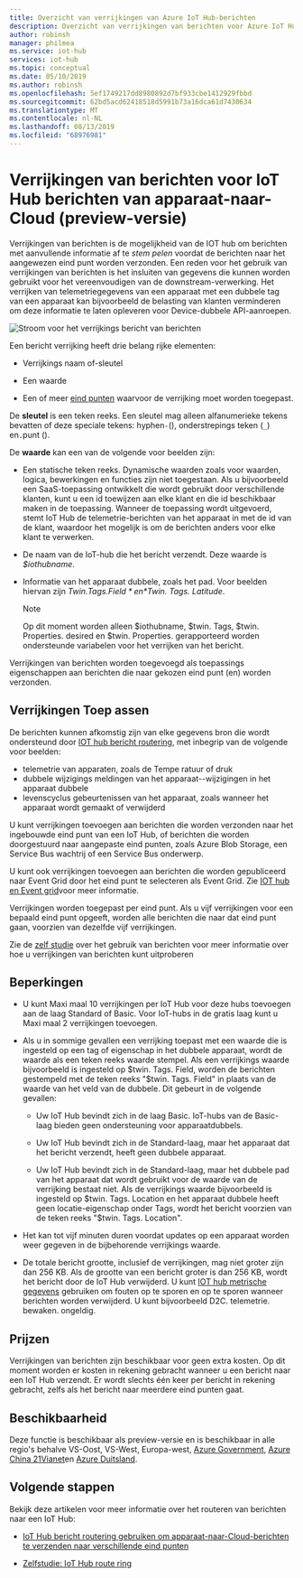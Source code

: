 ```yaml
---
title: Overzicht van verrijkingen van Azure IoT Hub-berichten
description: Overzicht van verrijkingen van berichten voor Azure IoT Hub berichten
author: robinsh
manager: philmea
ms.service: iot-hub
services: iot-hub
ms.topic: conceptual
ms.date: 05/10/2019
ms.author: robinsh
ms.openlocfilehash: 5ef1749217dd8980892d7bf933cbe1412929fbbd
ms.sourcegitcommit: 62bd5acd62418518d5991b73a16dca61d7430634
ms.translationtype: MT
ms.contentlocale: nl-NL
ms.lasthandoff: 08/13/2019
ms.locfileid: "68976981"
---
```

# <a name="message-enrichments-for-device-to-cloud-iot-hub-messages-preview"></a>Verrijkingen van berichten voor IoT Hub berichten van apparaat-naar-Cloud (preview-versie)

Verrijkingen van berichten is de mogelijkheid van de IOT hub om berichten met aanvullende informatie af te *stem pelen* voordat de berichten naar het aangewezen eind punt worden verzonden. Een reden voor het gebruik van verrijkingen van berichten is het insluiten van gegevens die kunnen worden gebruikt voor het vereenvoudigen van de downstream-verwerking. Het verrijken van telemetriegegevens van een apparaat met een dubbele tag van een apparaat kan bijvoorbeeld de belasting van klanten verminderen om deze informatie te laten opleveren voor Device-dubbele API-aanroepen.

![Stroom voor het verrijkings bericht van berichten](./media/iot-hub-message-enrichments-overview/message-enrichments-flow.png)

Een bericht verrijking heeft drie belang rijke elementen:

* Verrijkings naam of-sleutel

* Een waarde

* Een of meer [eind punten](iot-hub-devguide-endpoints.md) waarvoor de verrijking moet worden toegepast.

De **sleutel** is een teken reeks. Een sleutel mag alleen alfanumerieke tekens bevatten of deze speciale tekens: hyphen`-`(), onderstrepings teken (`_`) en`.`punt ().

De **waarde** kan een van de volgende voor beelden zijn:

* Een statische teken reeks. Dynamische waarden zoals voor waarden, logica, bewerkingen en functies zijn niet toegestaan. Als u bijvoorbeeld een SaaS-toepassing ontwikkelt die wordt gebruikt door verschillende klanten, kunt u een id toewijzen aan elke klant en die id beschikbaar maken in de toepassing. Wanneer de toepassing wordt uitgevoerd, stemt IoT Hub de telemetrie-berichten van het apparaat in met de id van de klant, waardoor het mogelijk is om de berichten anders voor elke klant te verwerken.

* De naam van de IoT-hub die het bericht verzendt. Deze waarde is *$iothubname*.

* Informatie van het apparaat dubbele, zoals het pad. Voor beelden hiervan zijn *$Twin. Tags. Field* en *$Twin. Tags. Latitude*.

   > [!NOTE]
   > Op dit moment worden alleen $iothubname, $twin. Tags, $twin. Properties. desired en $twin. Properties. gerapporteerd worden ondersteunde variabelen voor het verrijken van het bericht.

Verrijkingen van berichten worden toegevoegd als toepassings eigenschappen aan berichten die naar gekozen eind punt (en) worden verzonden.  

## <a name="applying-enrichments"></a>Verrijkingen Toep assen

De berichten kunnen afkomstig zijn van elke gegevens bron die wordt ondersteund door [IOT hub bericht routering](iot-hub-devguide-messages-d2c.md), met inbegrip van de volgende voor beelden:

* telemetrie van apparaten, zoals de Tempe ratuur of druk
* dubbele wijzigings meldingen van het apparaat--wijzigingen in het apparaat dubbele
* levenscyclus gebeurtenissen van het apparaat, zoals wanneer het apparaat wordt gemaakt of verwijderd

U kunt verrijkingen toevoegen aan berichten die worden verzonden naar het ingebouwde eind punt van een IoT Hub, of berichten die worden doorgestuurd naar aangepaste eind punten, zoals Azure Blob Storage, een Service Bus wachtrij of een Service Bus onderwerp.

U kunt ook verrijkingen toevoegen aan berichten die worden gepubliceerd naar Event Grid door het eind punt te selecteren als Event Grid. Zie [IOT hub en Event grid](iot-hub-event-grid.md)voor meer informatie.

Verrijkingen worden toegepast per eind punt. Als u vijf verrijkingen voor een bepaald eind punt opgeeft, worden alle berichten die naar dat eind punt gaan, voorzien van dezelfde vijf verrijkingen.

Zie de [zelf studie](tutorial-message-enrichments.md) over het gebruik van berichten voor meer informatie over hoe u verrijkingen van berichten kunt uitproberen

## <a name="limitations"></a>Beperkingen

* U kunt Maxi maal 10 verrijkingen per IoT Hub voor deze hubs toevoegen aan de laag Standard of Basic. Voor IoT-hubs in de gratis laag kunt u Maxi maal 2 verrijkingen toevoegen.

* Als u in sommige gevallen een verrijking toepast met een waarde die is ingesteld op een tag of eigenschap in het dubbele apparaat, wordt de waarde als een teken reeks waarde stempel. Als een verrijkings waarde bijvoorbeeld is ingesteld op $twin. Tags. Field, worden de berichten gestempeld met de teken reeks "$twin. Tags. Field" in plaats van de waarde van het veld van de dubbele. Dit gebeurt in de volgende gevallen:

   * Uw IoT Hub bevindt zich in de laag Basic. IoT-hubs van de Basic-laag bieden geen ondersteuning voor apparaatdubbels.

   * Uw IoT Hub bevindt zich in de Standard-laag, maar het apparaat dat het bericht verzendt, heeft geen dubbele apparaat.

   * Uw IoT Hub bevindt zich in de Standard-laag, maar het dubbele pad van het apparaat dat wordt gebruikt voor de waarde van de verrijking bestaat niet. Als de verrijkings waarde bijvoorbeeld is ingesteld op $twin. Tags. Location en het apparaat dubbele heeft geen locatie-eigenschap onder Tags, wordt het bericht voorzien van de teken reeks "$twin. Tags. Location". 

* Het kan tot vijf minuten duren voordat updates op een apparaat worden weer gegeven in de bijbehorende verrijkings waarde.

* De totale bericht grootte, inclusief de verrijkingen, mag niet groter zijn dan 256 KB. Als de grootte van een bericht groter is dan 256 KB, wordt het bericht door de IoT Hub verwijderd. U kunt [IOT hub metrische gegevens](iot-hub-metrics.md) gebruiken om fouten op te sporen en op te sporen wanneer berichten worden verwijderd. U kunt bijvoorbeeld D2C. telemetrie. bewaken. ongeldig.

## <a name="pricing"></a>Prijzen

Verrijkingen van berichten zijn beschikbaar voor geen extra kosten. Op dit moment worden er kosten in rekening gebracht wanneer u een bericht naar een IoT Hub verzendt. Er wordt slechts één keer per bericht in rekening gebracht, zelfs als het bericht naar meerdere eind punten gaat.

## <a name="availability"></a>Beschikbaarheid

Deze functie is beschikbaar als preview-versie en is beschikbaar in alle regio's behalve VS-Oost, VS-West, Europa-west, [Azure Government](/azure/azure-government/documentation-government-welcome), [Azure China 21Vianet](/azure/china)en [Azure Duitsland](https://azure.microsoft.com/global-infrastructure/germany/).

## <a name="next-steps"></a>Volgende stappen

Bekijk deze artikelen voor meer informatie over het routeren van berichten naar een IoT Hub:

* [IoT Hub bericht routering gebruiken om apparaat-naar-Cloud-berichten te verzenden naar verschillende eind punten](iot-hub-devguide-messages-d2c.md)

* [Zelfstudie: IoT Hub route ring](tutorial-routing.md)
